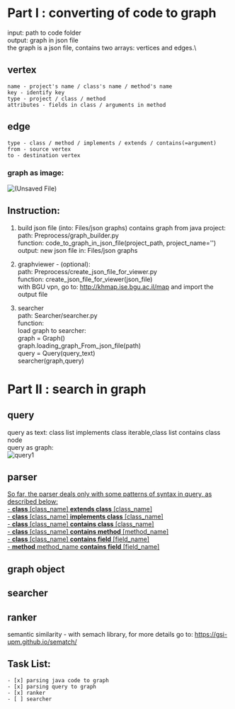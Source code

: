 # Part I : converting of code to graph
input: path to code folder\
output: graph in json file\
the graph is a json file, contains two arrays: vertices and edges.\
## vertex
	name - project's name / class's name / method's name
	key - identify key
	type - project / class / method
	attributes - fields in class / arguments in method
## edge
	type - class / method / implements / extends / contains(=argument)
	from - source vertex
	to - destination vertex
### graph as image:
![(Unsaved File)](https://user-images.githubusercontent.com/62445178/147954326-a32f7106-72d2-466e-a859-b1c6d663f3b7.png)

## Instruction:
1. build json file (into: Files/json graphs) contains graph from java project:\
path: Preprocess/graph_builder.py\
function: code_to_graph_in_json_file(project_path, project_name='')\
output: new json file in: Files/json graphs

2. graphviewer - (optional):\
path: Preprocess/create_json_file_for_viewer.py\
function: create_json_file_for_viewer(json_file)\
with BGU vpn, go to: http://khmap.ise.bgu.ac.il/map and import the output file

3. searcher\
path: Searcher/searcher.py\
function:\
load graph to searcher:\
graph = Graph()\
graph.loading_graph_From_json_file(path)\
query = Query(query_text)\
searcher(graph,query)




# Part II : search in graph

## query
query as text: class list implements class iterable,class list contains class node\
query as graph:\
![query1](https://user-images.githubusercontent.com/62445178/148056668-61379d48-9b40-4419-ae4a-f3c919d67483.png)


## parser
<ins>So far, the parser deals only with some patterns of syntax in query, as described below:<ins>\
	- **class** <ins>[class_name]</ins> **extends class** <ins>[class_name]</ins>\
	- **class** <ins>[class_name]</ins> **implements class** <ins>[class_name]</ins>\
	- **class** <ins>[class_name]</ins> **contains class** <ins>[class_name]</ins>\
	- **class** <ins>[class_name]</ins> **contains method** <ins>[method_name]</ins>\
	- **class** <ins>[class_name]</ins> **contains field** <ins>[field_name]</ins>\
	- **method** <ins>method_name</ins> **contains field** <ins>[field_name]</ins>

## graph object

## searcher

## ranker
semantic similarity - with semach library, for more details go to: https://gsi-upm.github.io/sematch/
	
	
## Task List:
	- [x] parsing java code to graph
	- [x] parsing query to graph
	- [x] ranker
	- [ ] searcher

